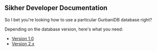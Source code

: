 ## Sikher Developer Documentation

So I bet you're looking how to use a particular GurbaniDB database right?

Depending on the database version, here's what you need:
* [Version 1.0](https://github.com/sikher/docs/blob/master/1.0.md)
* [Version 2.x](https://github.com/sikher/docs/blob/master/2.x.md)
